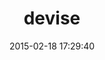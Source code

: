 ---
layout: post
title:  "devise"
repo:   "plataformatec/devise"
date:   2015-02-18 17:29:40
gemurl: https://github.com/plataformatec/devise
---